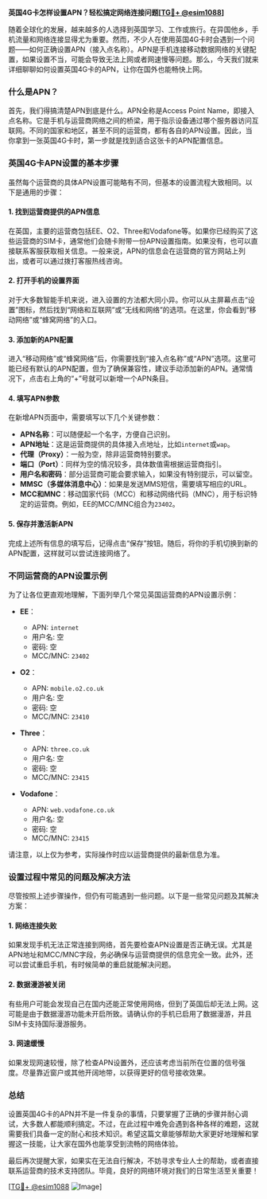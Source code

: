 **英国4G卡怎样设置APN？轻松搞定网络连接问题[[TG💪+ @esim1088](https://t.me/s/esim1088)]**

随着全球化的发展，越来越多的人选择到英国学习、工作或旅行。在异国他乡，手机流量和网络连接显得尤为重要。然而，不少人在使用英国4G卡时会遇到一个问题——如何正确设置APN（接入点名称）。APN是手机连接移动数据网络的关键配置，如果设置不当，可能会导致无法上网或者网速慢等问题。那么，今天我们就来详细聊聊如何设置英国4G卡的APN，让你在国外也能畅快上网。

### 什么是APN？

首先，我们得搞清楚APN到底是什么。APN全称是Access Point Name，即接入点名称。它是手机与运营商网络之间的桥梁，用于指示设备通过哪个服务器访问互联网。不同的国家和地区，甚至不同的运营商，都有各自的APN设置。因此，当你拿到一张英国4G卡时，第一步就是找到适合这张卡的APN配置信息。

### 英国4G卡APN设置的基本步骤

虽然每个运营商的具体APN设置可能略有不同，但基本的设置流程大致相同。以下是通用的步骤：

#### 1. 找到运营商提供的APN信息

在英国，主要的运营商包括EE、O2、Three和Vodafone等。如果你已经购买了这些运营商的SIM卡，通常他们会随卡附带一份APN设置指南。如果没有，也可以直接联系客服获取相关信息。一般来说，APN的信息会在运营商的官方网站上列出，或者可以通过拨打客服热线咨询。

#### 2. 打开手机的设置界面

对于大多数智能手机来说，进入设置的方法都大同小异。你可以从主屏幕点击“设置”图标，然后找到“网络和互联网”或“无线和网络”的选项。在这里，你会看到“移动网络”或“蜂窝网络”的入口。

#### 3. 添加新的APN配置

进入“移动网络”或“蜂窝网络”后，你需要找到“接入点名称”或“APN”选项。这里可能已经有默认的APN配置，但为了确保兼容性，建议手动添加新的APN。通常情况下，点击右上角的“+”号就可以新增一个APN条目。

#### 4. 填写APN参数

在新增APN页面中，需要填写以下几个关键参数：

- **APN名称**：可以随便起一个名字，方便自己识别。
- **APN地址**：这是运营商提供的具体接入点地址，比如`internet`或`wap`。
- **代理（Proxy）**：一般为空，除非运营商特别要求。
- **端口（Port）**：同样为空的情况较多，具体数值需根据运营商指引。
- **用户名和密码**：部分运营商可能会要求输入，如果没有特别提示，可以留空。
- **MMSC（多媒体消息中心）**：如果是发送MMS短信，需要填写相应的URL。
- **MCC和MNC**：移动国家代码（MCC）和移动网络代码（MNC），用于标识特定的运营商。例如，EE的MCC/MNC组合为`23402`。

#### 5. 保存并激活新APN

完成上述所有信息的填写后，记得点击“保存”按钮。随后，将你的手机切换到新的APN配置，这样就可以尝试连接网络了。

### 不同运营商的APN设置示例

为了让各位更直观地理解，下面列举几个常见英国运营商的APN设置示例：

- **EE**：
  - APN: `internet`
  - 用户名: 空
  - 密码: 空
  - MCC/MNC: `23402`

- **O2**：
  - APN: `mobile.o2.co.uk`
  - 用户名: 空
  - 密码: 空
  - MCC/MNC: `23410`

- **Three**：
  - APN: `three.co.uk`
  - 用户名: 空
  - 密码: 空
  - MCC/MNC: `23415`

- **Vodafone**：
  - APN: `web.vodafone.co.uk`
  - 用户名: 空
  - 密码: 空
  - MCC/MNC: `23415`

请注意，以上仅为参考，实际操作时应以运营商提供的最新信息为准。

### 设置过程中常见的问题及解决方法

尽管按照上述步骤操作，但仍有可能遇到一些问题。以下是一些常见问题及其解决方案：

#### 1. 网络连接失败

如果发现手机无法正常连接到网络，首先要检查APN设置是否正确无误。尤其是APN地址和MCC/MNC字段，务必确保与运营商提供的信息完全一致。此外，还可以尝试重启手机，有时候简单的重启就能解决问题。

#### 2. 数据漫游被关闭

有些用户可能会发现自己在国内还能正常使用网络，但到了英国后却无法上网。这可能是由于数据漫游功能未开启所致。请确认你的手机已启用了数据漫游，并且SIM卡支持国际漫游服务。

#### 3. 网速缓慢

如果发现网速较慢，除了检查APN设置外，还应该考虑当前所在位置的信号强度。尽量靠近窗户或其他开阔地带，以获得更好的信号接收效果。

### 总结

设置英国4G卡的APN并不是一件复杂的事情，只要掌握了正确的步骤并耐心调试，大多数人都能顺利搞定。不过，在此过程中难免会遇到各种各样的难题，这就需要我们具备一定的耐心和技术知识。希望这篇文章能够帮助大家更好地理解和掌握这一技能，让大家在国外也能享受到流畅的网络体验。

最后再次提醒大家，如果实在无法自行解决，不妨寻求专业人士的帮助，或者直接联系运营商的技术支持团队。毕竟，良好的网络环境对我们的日常生活至关重要！

[[TG💪+ @esim1088](https://t.me/s/esim1088) ![Image](https://i.postimg.cc/4NQfJmqS/Snipaste-2025-05-13-00-14-12.png)]